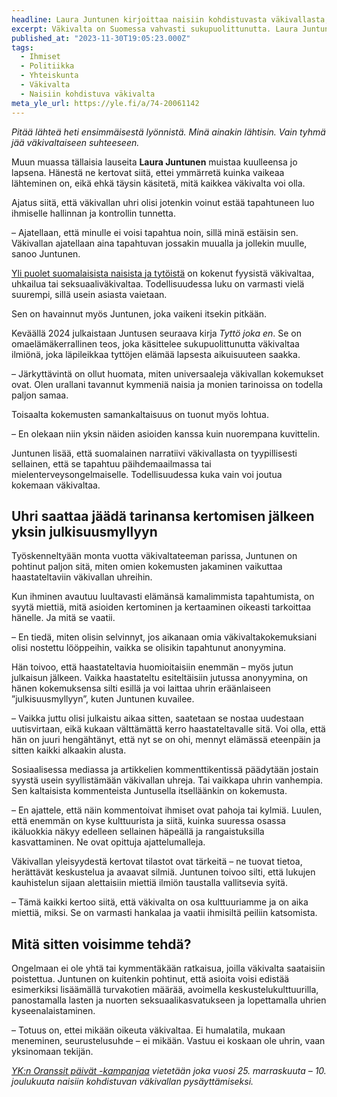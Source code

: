 ```yaml
---
headline: Laura Juntunen kirjoittaa naisiin kohdistuvasta väkivallasta, joka on hänestä osa kulttuuriamme – ”On aika miettiä miksi”
excerpt: Väkivalta on Suomessa vahvasti sukupuolittunutta. Laura Juntunen on haastatellut urallaan kymmeniä väkivallan uhreja ja järkyttyi siitä, kuinka samanlaisia kokemukset olivat.
published_at: "2023-11-30T19:05:23.000Z"
tags:
  - Ihmiset
  - Politiikka
  - Yhteiskunta
  - Väkivalta
  - Naisiin kohdistuva väkivalta
meta_yle_url: https://yle.fi/a/74-20061142
---
```


_Pitää lähteä heti ensimmäisestä lyönnistä. Minä ainakin lähtisin. Vain tyhmä jää väkivaltaiseen suhteeseen._

Muun muassa tällaisia lauseita **Laura Juntunen** muistaa kuulleensa jo lapsena. Hänestä ne kertovat siitä, ettei ymmärretä kuinka vaikeaa lähteminen on, eikä ehkä täysin käsitetä, mitä kaikkea väkivalta voi olla.

Ajatus siitä, että väkivallan uhri olisi jotenkin voinut estää tapahtuneen luo ihmiselle hallinnan ja kontrollin tunnetta.

– Ajatellaan, että minulle ei voisi tapahtua noin, sillä minä estäisin sen. Väkivallan ajatellaan aina tapahtuvan jossakin muualla ja jollekin muulle, sanoo Juntunen.

[Yli puolet suomalaisista naisista ja tytöistä](https://yle.fi/a/74-20046749) on kokenut fyysistä väkivaltaa, uhkailua tai seksuaaliväkivaltaa. Todellisuudessa luku on varmasti vielä suurempi, sillä usein asiasta vaietaan.

Sen on havainnut myös Juntunen, joka vaikeni itsekin pitkään.

Keväällä 2024 julkaistaan Juntusen seuraava kirja _Tyttö joka en_. Se on omaelämäkerrallinen teos, joka käsittelee sukupuolittunutta väkivaltaa ilmiönä, joka läpileikkaa tyttöjen elämää lapsesta aikuisuuteen saakka.

– Järkyttävintä on ollut huomata, miten universaaleja väkivallan kokemukset ovat. Olen urallani tavannut kymmeniä naisia ja monien tarinoissa on todella paljon samaa.

Toisaalta kokemusten samankaltaisuus on tuonut myös lohtua.

– En olekaan niin yksin näiden asioiden kanssa kuin nuorempana kuvittelin.

Juntunen lisää, että suomalainen narratiivi väkivallasta on tyypillisesti sellainen, että se tapahtuu päihdemaailmassa tai mielenterveysongelmaiselle. Todellisuudessa kuka vain voi joutua kokemaan väkivaltaa.

## Uhri saattaa jäädä tarinansa kertomisen jälkeen yksin julkisuusmyllyyn

Työskenneltyään monta vuotta väkivaltateeman parissa, Juntunen on pohtinut paljon sitä, miten omien kokemusten jakaminen vaikuttaa haastateltaviin väkivallan uhreihin.

Kun ihminen avautuu luultavasti elämänsä kamalimmista tapahtumista, on syytä miettiä, mitä asioiden kertominen ja kertaaminen oikeasti tarkoittaa hänelle. Ja mitä se vaatii.

– En tiedä, miten olisin selvinnyt, jos aikanaan omia väkivaltakokemuksiani olisi nostettu lööppeihin, vaikka se olisikin tapahtunut anonyymina.

Hän toivoo, että haastateltavia huomioitaisiin enemmän – myös jutun julkaisun jälkeen. Vaikka haastateltu esiteltäisiin jutussa anonyymina, on hänen kokemuksensa silti esillä ja voi laittaa uhrin eräänlaiseen ”julkisuusmyllyyn”, kuten Juntunen kuvailee.

– Vaikka juttu olisi julkaistu aikaa sitten, saatetaan se nostaa uudestaan uutisvirtaan, eikä kukaan välttämättä kerro haastateltavalle sitä. Voi olla, että hän on juuri hengähtänyt, että nyt se on ohi, mennyt elämässä eteenpäin ja sitten kaikki alkaakin alusta.

Sosiaalisessa mediassa ja artikkelien kommenttikentissä päädytään jostain syystä usein syyllistämään väkivallan uhreja. Tai vaikkapa uhrin vanhempia. Sen kaltaisista kommenteista Juntusella itselläänkin on kokemusta.

– En ajattele, että näin kommentoivat ihmiset ovat pahoja tai kylmiä. Luulen, että enemmän on kyse kulttuurista ja siitä, kuinka suuressa osassa ikäluokkia näkyy edelleen sellainen häpeällä ja rangaistuksilla kasvattaminen. Ne ovat opittuja ajattelumalleja.

Väkivallan yleisyydestä kertovat tilastot ovat tärkeitä – ne tuovat tietoa, herättävät keskustelua ja avaavat silmiä. Juntunen toivoo silti, että lukujen kauhistelun sijaan alettaisiin miettiä ilmiön taustalla vallitsevia syitä.

– Tämä kaikki kertoo siitä, että väkivalta on osa kulttuuriamme ja on aika miettiä, miksi. Se on varmasti hankalaa ja vaatii ihmisiltä peiliin katsomista.

## Mitä sitten voisimme tehdä?

Ongelmaan ei ole yhtä tai kymmentäkään ratkaisua, joilla väkivalta saataisiin poistettua. Juntunen on kuitenkin pohtinut, että asioita voisi edistää esimerkiksi lisäämällä turvakotien määrää, avoimella keskustelukulttuurilla, panostamalla lasten ja nuorten seksuaalikasvatukseen ja lopettamalla uhrien kyseenalaistaminen.

– Totuus on, ettei mikään oikeuta väkivaltaa. Ei humalatila, mukaan meneminen, seurustelusuhde – ei mikään. Vastuu ei koskaan ole uhrin, vaan yksinomaan tekijän.

[_YK:n Oranssit päivät -kampanjaa_](https://unwomen.fi/lahjoitukset/oranssit-paivat/) _vietetään joka vuosi 25. marraskuuta – 10. joulukuuta naisiin kohdistuvan väkivallan pysäyttämiseksi._

